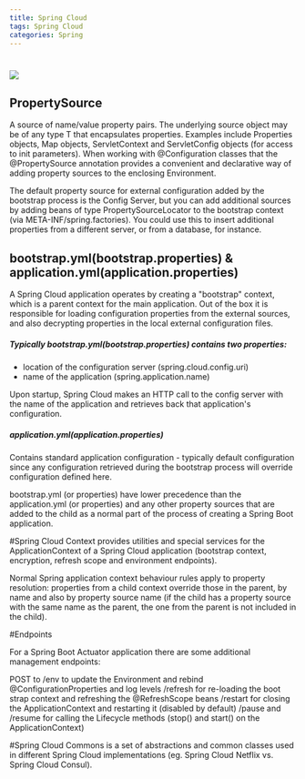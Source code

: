 ```yaml
---
title: Spring Cloud
tags: Spring Cloud
categories: Spring
---
```


#
![](1523696433477.png)

## PropertySource

A source of name/value property pairs. The underlying source object may be of any type T that encapsulates properties. Examples include Properties objects, Map objects, ServletContext and ServletConfig objects (for access to init parameters). When working with @Configuration classes that the @PropertySource annotation provides a convenient and declarative way of adding property sources to the enclosing Environment.

The default property source for external configuration added by the bootstrap process is the Config Server, but you can add additional sources by adding beans of type PropertySourceLocator to the bootstrap context (via META-INF/spring.factories). You could use this to insert additional properties from a different server, or from a database, for instance.

## bootstrap.yml(bootstrap.properties) & application.yml(application.properties)

A Spring Cloud application operates by creating a "bootstrap" context, which is a parent context for the main application. Out of the box it is responsible for loading configuration properties from the external sources, and also decrypting properties in the local external configuration files.
##### Typically bootstrap.yml(bootstrap.properties) contains two properties:

* location of the configuration server (spring.cloud.config.uri)
* name of the application (spring.application.name)

Upon startup, Spring Cloud makes an HTTP call to the config server with the name of the application and retrieves back that application's configuration.

##### application.yml(application.properties)
Contains standard application configuration - typically default configuration since any configuration retrieved during the bootstrap process will override configuration defined here.

bootstrap.yml (or properties) have lower precedence than the application.yml (or properties) and any other property sources that are added to the child as a normal part of the process of creating a Spring Boot application. 

#Spring Cloud Context 
provides utilities and special services for the ApplicationContext of a Spring Cloud application (bootstrap context, encryption, refresh scope and environment endpoints). 

Normal Spring application context behaviour rules apply to property resolution: properties from a child context override those in the parent, by name and also by property source name (if the child has a property source with the same name as the parent, the one from the parent is not included in the child).

#Endpoints

For a Spring Boot Actuator application there are some additional management endpoints:

POST to /env to update the Environment and rebind @ConfigurationProperties and log levels
/refresh for re-loading the boot strap context and refreshing the @RefreshScope beans
/restart for closing the ApplicationContext and restarting it (disabled by default)
/pause and /resume for calling the Lifecycle methods (stop() and start() on the ApplicationContext)

#Spring Cloud Commons 
is a set of abstractions and common classes used in different Spring Cloud implementations (eg. Spring Cloud Netflix vs. Spring Cloud Consul).



